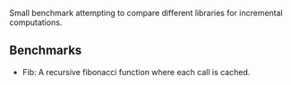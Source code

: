 Small benchmark attempting to compare different libraries for incremental computations.

## Benchmarks

- Fib: A recursive fibonacci function where each call is cached.
